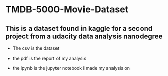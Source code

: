 # TMDB-5000-Movie-Dataset

## This is a dataset found in kaggle for a second project from a udacity data analysis nanodegree

- The csv is the dataset

- the pdf is the report of my analysis

- the ipynb is the jupyter notebook i made my analysis on
